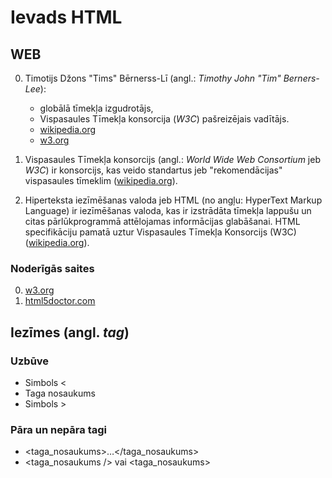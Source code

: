 # Ievads HTML

## WEB

0. Timotijs Džons "Tims" Bērnerss-Lī (angl.: *Timothy John "Tim" Berners-Lee*):
	- globālā tīmekļa izgudrotājs,
	- Vispasaules Tīmekļa konsorcija (*W3C*) pašreizējais vadītājs.
	- [wikipedia.org][1]
	- [w3.org][4]

0. Vispasaules Tīmekļa konsorcijs (angl.: *World Wide Web Consortium* jeb *W3C*) ir konsorcijs, kas veido standartus jeb "rekomendācijas" vispasaules tīmeklim ([wikipedia.org][2]).

0. Hiperteksta iezīmēšanas valoda jeb HTML (no angļu: HyperText Markup Language) ir iezīmēšanas valoda, kas ir izstrādāta tīmekļa lappušu un citas pārlūkprogrammā attēlojamas informācijas glabāšanai.
HTML specifikāciju pamatā uztur Vispasaules Tīmekļa Konsorcijs (W3C) ([wikipedia.org][3]).

### Noderīgās saites

0. [w3.org][4]
1. [html5doctor.com][5]

## Iezīmes (angl. *tag*)

### Uzbūve

- Simbols &lt;
- Taga nosaukums
- Simbols &gt;

### Pāra un nepāra tagi
- &lt;taga_nosaukums&gt;…&lt;/taga_nosaukums&gt;
- &lt;taga_nosaukums /&gt; vai &lt;taga_nosaukums&gt;


[1]: https://lv.wikipedia.org/wiki/Tims_B%C4%93rnerss-L%C4%AB
[2]: https://lv.wikipedia.org/wiki/Vispasaules_T%C4%ABmek%C4%BCa_konsorcijs
[3]: https://lv.wikipedia.org/wiki/HTML
[4]: http://www.w3.org/Consortium/ "World Wide Web Consortium (W3C)"
[5]: http://html5doctor.com/ "HTML5 Doctor, helping you implement HTML5 today"